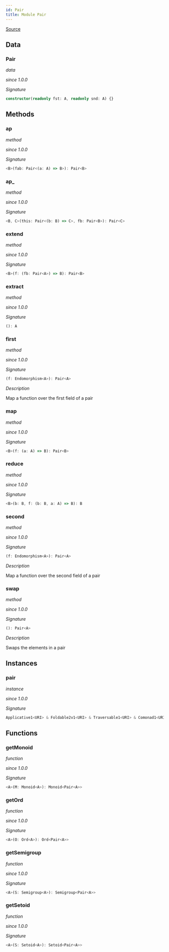 ```yaml
---
id: Pair
title: Module Pair
---
```


[Source](https://github.com/gcanti/fp-ts/blob/master/src/Pair.ts)

## Data

### Pair

_data_

_since 1.0.0_

_Signature_

```ts
constructor(readonly fst: A, readonly snd: A) {}
```

## Methods

### ap

_method_

_since 1.0.0_

_Signature_

```ts
<B>(fab: Pair<(a: A) => B>): Pair<B>
```

### ap\_

_method_

_since 1.0.0_

_Signature_

```ts
<B, C>(this: Pair<(b: B) => C>, fb: Pair<B>): Pair<C>
```

### extend

_method_

_since 1.0.0_

_Signature_

```ts
<B>(f: (fb: Pair<A>) => B): Pair<B>
```

### extract

_method_

_since 1.0.0_

_Signature_

```ts
(): A
```

### first

_method_

_since 1.0.0_

_Signature_

```ts
(f: Endomorphism<A>): Pair<A>
```

_Description_

Map a function over the first field of a pair

### map

_method_

_since 1.0.0_

_Signature_

```ts
<B>(f: (a: A) => B): Pair<B>
```

### reduce

_method_

_since 1.0.0_

_Signature_

```ts
<B>(b: B, f: (b: B, a: A) => B): B
```

### second

_method_

_since 1.0.0_

_Signature_

```ts
(f: Endomorphism<A>): Pair<A>
```

_Description_

Map a function over the second field of a pair

### swap

_method_

_since 1.0.0_

_Signature_

```ts
(): Pair<A>
```

_Description_

Swaps the elements in a pair

## Instances

### pair

_instance_

_since 1.0.0_

_Signature_

```ts
Applicative1<URI> & Foldable2v1<URI> & Traversable1<URI> & Comonad1<URI>
```

## Functions

### getMonoid

_function_

_since 1.0.0_

_Signature_

```ts
<A>(M: Monoid<A>): Monoid<Pair<A>>
```

### getOrd

_function_

_since 1.0.0_

_Signature_

```ts
<A>(O: Ord<A>): Ord<Pair<A>>
```

### getSemigroup

_function_

_since 1.0.0_

_Signature_

```ts
<A>(S: Semigroup<A>): Semigroup<Pair<A>>
```

### getSetoid

_function_

_since 1.0.0_

_Signature_

```ts
<A>(S: Setoid<A>): Setoid<Pair<A>>
```
